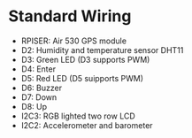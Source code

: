 # Standard Wiring

- RPISER: Air 530 GPS module
- D2: Humidity and temperature sensor DHT11
- D3: Green LED (D3 supports PWM)
- D4: Enter
- D5: Red LED (D5 suipports PWM)
- D6: Buzzer
- D7: Down
- D8: Up
- I2C3: RGB lighted two row LCD
- I2C2: Accelerometer and barometer
